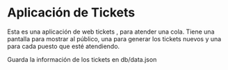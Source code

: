 # Aplicación de Tickets

Esta es una aplicación de web tickets , para atender una cola. Tiene una
pantalla para mostrar al público, una para generar los tickets nuevos y una para
cada puesto que esté atendiendo.

Guarda la información de los tickets en db/data.json
